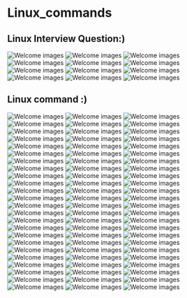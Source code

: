 # Linux_commands

## Linux Interview Question:)

<img src="https://github.com/rajeevranjancom/Linux_commands/blob/main/Linux%20Interview1/Linux%20Interview-01.jpg" style="max-width: 100%;" alt="Welcome images" />

<img src="https://github.com/rajeevranjancom/Linux_commands/blob/main/Linux%20Interview1/Linux%20Interview-02.jpg" style="max-width: 100%;" alt="Welcome images" />

<img src="https://github.com/rajeevranjancom/Linux_commands/blob/main/Linux%20Interview1/Linux%20Interview-03.jpg" style="max-width: 100%;" alt="Welcome images" />

<img src="https://github.com/rajeevranjancom/Linux_commands/blob/main/Linux%20Interview1/Linux%20Interview-04.jpg" style="max-width: 100%;" alt="Welcome images" />

<img src="https://github.com/rajeevranjancom/Linux_commands/blob/main/Linux%20Interview1/Linux%20Interview-05.jpg" style="max-width: 100%;" alt="Welcome images" />

<img src="https://github.com/rajeevranjancom/Linux_commands/blob/main/Linux%20Interview1/Linux%20Interview-06.jpg" style="max-width: 100%;" alt="Welcome images" />

<img src="https://github.com/rajeevranjancom/Linux_commands/blob/main/Linux%20Interview1/Linux%20Interview-07.jpg" style="max-width: 100%;" alt="Welcome images" />

<img src="https://github.com/rajeevranjancom/Linux_commands/blob/main/Linux%20Interview1/Linux%20Interview-08.jpg" style="max-width: 100%;" alt="Welcome images" />

<img src="https://github.com/rajeevranjancom/Linux_commands/blob/main/Linux%20Interview1/Linux%20Interview-09.jpg" style="max-width: 100%;" alt="Welcome images" />

<img src="https://github.com/rajeevranjancom/Linux_commands/blob/main/Linux%20Interview1/Linux%20Interview-10.jpg" style="max-width: 100%;" alt="Welcome images" />

<img src="https://github.com/rajeevranjancom/Linux_commands/blob/main/Linux%20Interview1/Linux%20Interview-11.jpg" style="max-width: 100%;" alt="Welcome images" />

<img src="https://github.com/rajeevranjancom/Linux_commands/blob/main/Linux%20Interview1/Linux%20Interview-12.jpg" style="max-width: 100%;" alt="Welcome images" />


## Linux command :)

<img src="https://github.com/rajeevranjancom/Linux_commands/blob/main/Linux%20command1/Linux%20command-01.jpg" style="max-width: 100%;" alt="Welcome images" />

<img src="https://github.com/rajeevranjancom/Linux_commands/blob/main/Linux%20command1/Linux%20command-02.jpg" style="max-width: 100%;" alt="Welcome images" />

<img src="https://github.com/rajeevranjancom/Linux_commands/blob/main/Linux%20command1/Linux%20command-03.jpg" style="max-width: 100%;" alt="Welcome images" />

<img src="https://github.com/rajeevranjancom/Linux_commands/blob/main/Linux%20command1/Linux%20command-04.jpg" style="max-width: 100%;" alt="Welcome images" />

<img src="https://github.com/rajeevranjancom/Linux_commands/blob/main/Linux%20command1/Linux%20command-05.jpg" style="max-width: 100%;" alt="Welcome images" />

<img src="https://github.com/rajeevranjancom/Linux_commands/blob/main/Linux%20command1/Linux%20command-06.jpg" style="max-width: 100%;" alt="Welcome images" />

<img src="https://github.com/rajeevranjancom/Linux_commands/blob/main/Linux%20command1/Linux%20command-07.jpg" style="max-width: 100%;" alt="Welcome images" />

<img src="https://github.com/rajeevranjancom/Linux_commands/blob/main/Linux%20command1/Linux%20command-08.jpg" style="max-width: 100%;" alt="Welcome images" />

<img src="https://github.com/rajeevranjancom/Linux_commands/blob/main/Linux%20command1/Linux%20command-09.jpg" style="max-width: 100%;" alt="Welcome images" />

<img src="https://github.com/rajeevranjancom/Linux_commands/blob/main/Linux%20command1/Linux%20command-10.jpg" style="max-width: 100%;" alt="Welcome images" />

<img src="https://github.com/rajeevranjancom/Linux_commands/blob/main/Linux%20command1/Linux%20command-11.jpg" style="max-width: 100%;" alt="Welcome images" />

<img src="https://github.com/rajeevranjancom/Linux_commands/blob/main/Linux%20command1/Linux%20command-12.jpg" style="max-width: 100%;" alt="Welcome images" />

<img src="https://github.com/rajeevranjancom/Linux_commands/blob/main/Linux%20command1/Linux%20command-13.jpg" style="max-width: 100%;" alt="Welcome images" />

<img src="https://github.com/rajeevranjancom/Linux_commands/blob/main/Linux%20command1/Linux%20command-14.jpg" style="max-width: 100%;" alt="Welcome images" />

<img src="https://github.com/rajeevranjancom/Linux_commands/blob/main/Linux%20command1/Linux%20command-15.jpg" style="max-width: 100%;" alt="Welcome images" />

<img src="https://github.com/rajeevranjancom/Linux_commands/blob/main/Linux%20command1/Linux%20command-16.jpg" style="max-width: 100%;" alt="Welcome images" />

<img src="https://github.com/rajeevranjancom/Linux_commands/blob/main/Linux%20command1/Linux%20command-17.jpg" style="max-width: 100%;" alt="Welcome images" />

<img src="https://github.com/rajeevranjancom/Linux_commands/blob/main/Linux%20command1/Linux%20command-18.jpg" style="max-width: 100%;" alt="Welcome images" />

<img src="https://github.com/rajeevranjancom/Linux_commands/blob/main/Linux%20command1/Linux%20command-19.jpg" style="max-width: 100%;" alt="Welcome images" />

<img src="https://github.com/rajeevranjancom/Linux_commands/blob/main/Linux%20command1/Linux%20command-20.jpg" style="max-width: 100%;" alt="Welcome images" />

<img src="https://github.com/rajeevranjancom/Linux_commands/blob/main/Linux%20command1/Linux%20command-21.jpg" style="max-width: 100%;" alt="Welcome images" />

<img src="https://github.com/rajeevranjancom/Linux_commands/blob/main/Linux%20command1/Linux%20command-22.jpg" style="max-width: 100%;" alt="Welcome images" />

<img src="https://github.com/rajeevranjancom/Linux_commands/blob/main/Linux%20command1/Linux%20command-23.jpg" style="max-width: 100%;" alt="Welcome images" />

<img src="https://github.com/rajeevranjancom/Linux_commands/blob/main/Linux%20command1/Linux%20command-24.jpg" style="max-width: 100%;" alt="Welcome images" />

<img src="https://github.com/rajeevranjancom/Linux_commands/blob/main/Linux%20command1/Linux%20command-25.jpg" style="max-width: 100%;" alt="Welcome images" />

<img src="https://github.com/rajeevranjancom/Linux_commands/blob/main/Linux%20command1/Linux%20command-26.jpg" style="max-width: 100%;" alt="Welcome images" />

<img src="https://github.com/rajeevranjancom/Linux_commands/blob/main/Linux%20command1/Linux%20command-27.jpg" style="max-width: 100%;" alt="Welcome images" />

<img src="https://github.com/rajeevranjancom/Linux_commands/blob/main/Linux%20command1/Linux%20command-28.jpg" style="max-width: 100%;" alt="Welcome images" />

<img src="https://github.com/rajeevranjancom/Linux_commands/blob/main/Linux%20command1/Linux%20command-29.jpg" style="max-width: 100%;" alt="Welcome images" />

<img src="https://github.com/rajeevranjancom/Linux_commands/blob/main/Linux%20command1/Linux%20command-30.jpg" style="max-width: 100%;" alt="Welcome images" />

<img src="https://github.com/rajeevranjancom/Linux_commands/blob/main/Linux%20command1/Linux%20command-31.jpg" style="max-width: 100%;" alt="Welcome images" />

<img src="https://github.com/rajeevranjancom/Linux_commands/blob/main/Linux%20command1/Linux%20command-32.jpg" style="max-width: 100%;" alt="Welcome images" />

<img src="https://github.com/rajeevranjancom/Linux_commands/blob/main/Linux%20command1/Linux%20command-33.jpg" style="max-width: 100%;" alt="Welcome images" />

<img src="https://github.com/rajeevranjancom/Linux_commands/blob/main/Linux%20command1/Linux%20command-34.jpg" style="max-width: 100%;" alt="Welcome images" />

<img src="https://github.com/rajeevranjancom/Linux_commands/blob/main/Linux%20command1/Linux%20command-35.jpg" style="max-width: 100%;" alt="Welcome images" />

<img src="https://github.com/rajeevranjancom/Linux_commands/blob/main/Linux%20command1/Linux%20command-36.jpg" style="max-width: 100%;" alt="Welcome images" />

<img src="https://github.com/rajeevranjancom/Linux_commands/blob/main/Linux%20command1/Linux%20command-37.jpg" style="max-width: 100%;" alt="Welcome images" />

<img src="https://github.com/rajeevranjancom/Linux_commands/blob/main/Linux%20command1/Linux%20command-38.jpg" style="max-width: 100%;" alt="Welcome images" />

<img src="https://github.com/rajeevranjancom/Linux_commands/blob/main/Linux%20command1/Linux%20command-39.jpg" style="max-width: 100%;" alt="Welcome images" />

<img src="https://github.com/rajeevranjancom/Linux_commands/blob/main/Linux%20command1/Linux%20command-40.jpg" style="max-width: 100%;" alt="Welcome images" />

<img src="https://github.com/rajeevranjancom/Linux_commands/blob/main/Linux%20command1/Linux%20command-41.jpg" style="max-width: 100%;" alt="Welcome images" />

<img src="https://github.com/rajeevranjancom/Linux_commands/blob/main/Linux%20command1/Linux%20command-42.jpg" style="max-width: 100%;" alt="Welcome images" />

<img src="https://github.com/rajeevranjancom/Linux_commands/blob/main/Linux%20command1/Linux%20command-43.jpg" style="max-width: 100%;" alt="Welcome images" />

<img src="https://github.com/rajeevranjancom/Linux_commands/blob/main/Linux%20command1/Linux%20command-44.jpg" style="max-width: 100%;" alt="Welcome images" />

<img src="https://github.com/rajeevranjancom/Linux_commands/blob/main/Linux%20command1/Linux%20command-45.jpg" style="max-width: 100%;" alt="Welcome images" />

<img src="https://github.com/rajeevranjancom/Linux_commands/blob/main/Linux%20command1/Linux%20command-46.jpg" style="max-width: 100%;" alt="Welcome images" />

<img src="https://github.com/rajeevranjancom/Linux_commands/blob/main/Linux%20command1/Linux%20command-47.jpg" style="max-width: 100%;" alt="Welcome images" />

<img src="https://github.com/rajeevranjancom/Linux_commands/blob/main/Linux%20command1/Linux%20command-48.jpg" style="max-width: 100%;" alt="Welcome images" />

<img src="https://github.com/rajeevranjancom/Linux_commands/blob/main/Linux%20command1/Linux%20command-49.jpg" style="max-width: 100%;" alt="Welcome images" />

<img src="https://github.com/rajeevranjancom/Linux_commands/blob/main/Linux%20command1/Linux%20command-50.jpg" style="max-width: 100%;" alt="Welcome images" />

<img src="https://github.com/rajeevranjancom/Linux_commands/blob/main/Linux%20command1/Linux%20command-51.jpg" style="max-width: 100%;" alt="Welcome images" />

<img src="https://github.com/rajeevranjancom/Linux_commands/blob/main/Linux%20command1/Linux%20command-52.jpg" style="max-width: 100%;" alt="Welcome images" />

<img src="https://github.com/rajeevranjancom/Linux_commands/blob/main/Linux%20command1/Linux%20command-53.jpg" style="max-width: 100%;" alt="Welcome images" />

<img src="https://github.com/rajeevranjancom/Linux_commands/blob/main/Linux%20command1/Linux%20command-54.jpg" style="max-width: 100%;" alt="Welcome images" />

<img src="https://github.com/rajeevranjancom/Linux_commands/blob/main/Linux%20command1/Linux%20command-55.jpg" style="max-width: 100%;" alt="Welcome images" />

<img src="https://github.com/rajeevranjancom/Linux_commands/blob/main/Linux%20command1/Linux%20command-56.jpg" style="max-width: 100%;" alt="Welcome images" />

<img src="https://github.com/rajeevranjancom/Linux_commands/blob/main/Linux%20command1/Linux%20command-57.jpg" style="max-width: 100%;" alt="Welcome images" />

<img src="https://github.com/rajeevranjancom/Linux_commands/blob/main/Linux%20command1/Linux%20command-58.jpg" style="max-width: 100%;" alt="Welcome images" />

<img src="https://github.com/rajeevranjancom/Linux_commands/blob/main/Linux%20command1/Linux%20command-59.jpg" style="max-width: 100%;" alt="Welcome images" />

<img src="https://github.com/rajeevranjancom/Linux_commands/blob/main/Linux%20command1/Linux%20command-60.jpg" style="max-width: 100%;" alt="Welcome images" />

<img src="https://github.com/rajeevranjancom/Linux_commands/blob/main/Linux%20command1/Linux%20command-61.jpg" style="max-width: 100%;" alt="Welcome images" />

<img src="https://github.com/rajeevranjancom/Linux_commands/blob/main/Linux%20command1/Linux%20command-62.jpg" style="max-width: 100%;" alt="Welcome images" />

<img src="https://github.com/rajeevranjancom/Linux_commands/blob/main/Linux%20command1/Linux%20command-63.jpg" style="max-width: 100%;" alt="Welcome images" />

<img src="https://github.com/rajeevranjancom/Linux_commands/blob/main/Linux%20command1/Linux%20command-64.jpg" style="max-width: 100%;" alt="Welcome images" />

<img src="https://github.com/rajeevranjancom/Linux_commands/blob/main/Linux%20command1/Linux%20command-65.jpg" style="max-width: 100%;" alt="Welcome images" />

<img src="https://github.com/rajeevranjancom/Linux_commands/blob/main/Linux%20command1/Linux%20command-66.jpg" style="max-width: 100%;" alt="Welcome images" />

<img src="https://github.com/rajeevranjancom/Linux_commands/blob/main/Linux%20command1/Linux%20command-67.jpg" style="max-width: 100%;" alt="Welcome images" />

<img src="https://github.com/rajeevranjancom/Linux_commands/blob/main/Linux%20command1/Linux%20command-68.jpg" style="max-width: 100%;" alt="Welcome images" />

<img src="https://github.com/rajeevranjancom/Linux_commands/blob/main/Linux%20command1/Linux%20command-69.jpg" style="max-width: 100%;" alt="Welcome images" />

<img src="https://github.com/rajeevranjancom/Linux_commands/blob/main/Linux%20command1/Linux%20command-70.jpg" style="max-width: 100%;" alt="Welcome images" />

<img src="https://github.com/rajeevranjancom/Linux_commands/blob/main/Linux%20command1/Linux%20command-71.jpg" style="max-width: 100%;" alt="Welcome images" />

<img src="https://github.com/rajeevranjancom/Linux_commands/blob/main/Linux%20command1/Linux%20command-72.jpg" style="max-width: 100%;" alt="Welcome images" />
